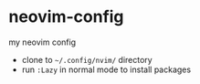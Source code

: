 # neovim-config
my neovim config
- clone to `~/.config/nvim/` directory
- run `:Lazy` in normal mode to install packages
